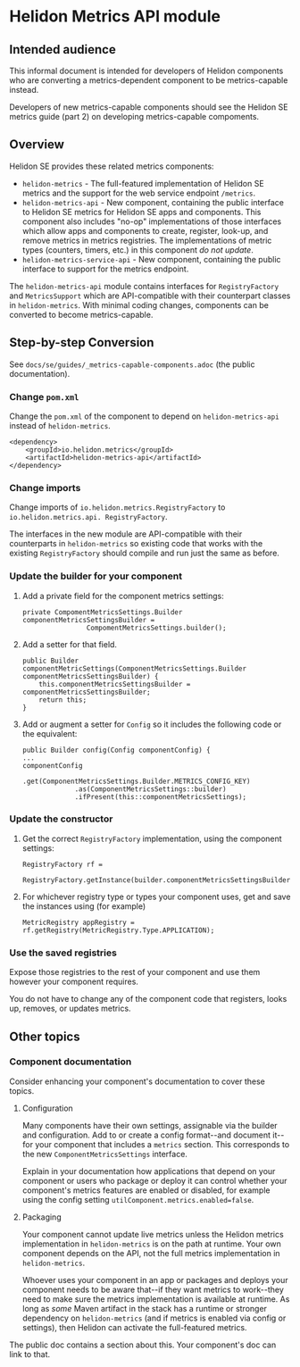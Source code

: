# Helidon Metrics API module

## Intended audience
This informal document is intended for developers of Helidon components who are converting  a 
metrics-dependent component to be metrics-capable instead.

Developers of new metrics-capable components should see the Helidon SE metrics guide (part 2) on developing metrics-capable compoments.

## Overview
Helidon SE provides these related metrics components:
* `helidon-metrics` - The full-featured implementation of Helidon SE metrics and the support for the web service endpoint `/metrics`.
* `helidon-metrics-api` - 
  New component, containing the public interface to Helidon SE metrics for Helidon SE apps and 
  components.
  This component also includes "no-op" implementations of those interfaces which allow 
  apps and components to create, register, look-up, and remove metrics in metrics registries.
  The implementations of metric types (counters, timers, etc.) in this component _do not update_.
* `helidon-metrics-service-api` - New component, containing the public interface to support for the metrics endpoint.

The `helidon-metrics-api` module contains interfaces for `RegistryFactory` and 
`MetricsSupport` which are API-compatible with their counterpart classes in `helidon-metrics`. 
With minimal coding changes, components can be converted to become metrics-capable.

## Step-by-step Conversion

See `docs/se/guides/_metrics-capable-components.adoc` (the public documentation).

### Change `pom.xml`
Change the `pom.xml` of the component to depend on `helidon-metrics-api` instead of `helidon-metrics`.
    
   ```
   <dependency>
       <groupId>io.helidon.metrics</groupId>
       <artifactId>helidon-metrics-api</artifactId>
   </dependency>
   ```
### Change imports
Change imports of `io.helidon.metrics.RegistryFactory` to `io.helidon.metrics.api.
   RegistryFactory`.

The interfaces in the new module are API-compatible with their counterparts in `helidon-metrics` so existing code that works with the existing `RegistryFactory` should compile and run just the same as before.

### Update the builder for your component

1. Add a private field for the component metrics settings:
   ```
   private CompomentMetricsSettings.Builder componentMetricsSettingsBuilder = 
                   CompomentMetricsSettings.builder();
   ``` 
2. Add a setter for that field.
   ```
   public Builder componentMetricSettings(ComponentMetricsSettings.Builder componentMetricsSettingsBuilder) {
       this.componentMetricsSettingsBuilder = componentMetricsSettingsBuilder;
       return this;
   }
   ```
3. Add or augment a setter for `Config` so it includes the following code or the equivalent:
   ```
   public Builder config(Config componentConfig) {
   ...
   componentConfig
                .get(ComponentMetricsSettings.Builder.METRICS_CONFIG_KEY)
                .as(ComponentMetricsSettings::builder)
                .ifPresent(this::componentMetricsSettings);
   ```

### Update the constructor   
1. Get the correct `RegistryFactory` implementation, using the component settings:
   ```
   RegistryFactory rf = 
           RegistryFactory.getInstance(builder.componentMetricsSettingsBuilder.build());
   ```
2. For whichever registry type or types your component uses, get and save the instances using (for example)
   ```
   MetricRegistry appRegistry = rf.getRegistry(MetricRegistry.Type.APPLICATION);
   ```

### Use the saved registries   
Expose those registries to the rest of your component and use them however your component requires.

You do not have to change any of the component code that registers, looks up, removes, or updates metrics.

## Other topics
### Component documentation
Consider enhancing your component's documentation to cover these topics.

1. Configuration
   
   Many components have their own settings, assignable via the builder and configuration. Add to or create a config format--and document it--for your component that includes a `metrics` section. This corresponds to the new `ComponentMetricsSettings` interface.
    
    Explain in your documentation how applications that depend on your component or users who package or deploy it can control whether your component's metrics features are enabled or disabled, for example using the config setting `utilComponent.metrics.enabled=false`.

2. Packaging

   Your component cannot update live metrics unless the Helidon metrics implementation in `helidon-metrics` is on the path at runtime. Your own component depends on the API, not the full metrics implementation in `helidon-metrics`. 
   
   Whoever uses your component in an app or packages and deploys your component needs to be aware that--if they want metrics to work--they need to make sure the metrics  implementation is available at runtime. As long as _some_ Maven artifact in the stack has a runtime or stronger dependency on `helidon-metrics` (and if metrics is enabled via config or settings), then Helidon can activate the full-featured metrics. 

  The public doc contains a section about this. Your component's doc can link to that.
